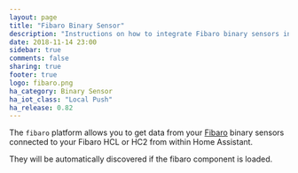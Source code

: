 ```yaml
---
layout: page
title: "Fibaro Binary Sensor"
description: "Instructions on how to integrate Fibaro binary sensors into Home Assistant."
date: 2018-11-14 23:00
sidebar: true
comments: false
sharing: true
footer: true
logo: fibaro.png
ha_category: Binary Sensor
ha_iot_class: "Local Push"
ha_release: 0.82
---
```


The `fibaro` platform allows you to get data from your [Fibaro](http://fibaro.com/) binary sensors connected to your Fibaro HCL or HC2 from within Home Assistant.

They will be automatically discovered if the fibaro component is loaded.
